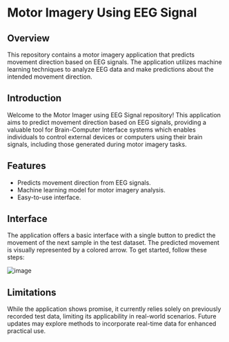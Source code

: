 # Motor Imagery Using EEG Signal

## Overview

This repository contains a motor imagery application that predicts movement direction based on EEG signals. The application utilizes machine learning techniques to analyze EEG data and make predictions about the intended movement direction.

## Introduction
Welcome to the Motor Imager using EEG Signal repository! This application aims to predict movement direction based on EEG signals, providing a valuable tool for Brain-Computer Interface systems which enables individuals to control external devices or computers using their brain signals, including those generated during motor imagery tasks.

## Features

- Predicts movement direction from EEG signals.
- Machine learning model for motor imagery analysis.
- Easy-to-use interface.


## Interface
The application offers a basic interface with a single button to predict the movement of the next sample in the test dataset. The predicted movement is visually represented by a colored arrow. To get started, follow these steps:

![image](https://github.com/AhmedSaif2/Motor-Imagery/assets/99100926/9388f412-7bf5-4728-9745-84e8caf72550)

## Limitations
While the application shows promise, it currently relies solely on previously recorded test data, limiting its applicability in real-world scenarios. Future updates may explore methods to incorporate real-time data for enhanced practical use.
